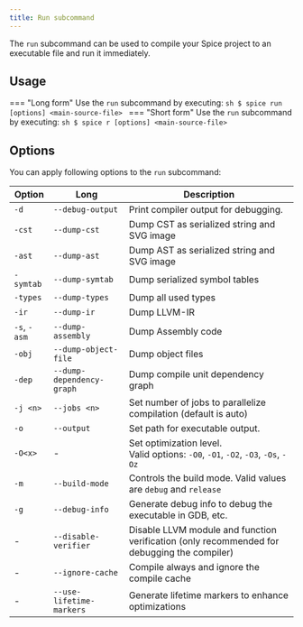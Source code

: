 ```yaml
---
title: Run subcommand
---
```


The `run` subcommand can be used to compile your Spice project to an executable file and run it immediately.

## Usage
=== "Long form"
    Use the `run` subcommand by executing:
    ```sh
    $ spice run [options] <main-source-file>
    ```
=== "Short form"
    Use the `run` subcommand by executing:
    ```sh
    $ spice r [options] <main-source-file>
    ```

## Options
You can apply following options to the `run` subcommand:

| Option       | Long                        | Description                                                                                 |
|--------------|-----------------------------|---------------------------------------------------------------------------------------------|
| `-d`         | `--debug-output`            | Print compiler output for debugging.                                                        |
| `-cst`       | `--dump-cst`                | Dump CST as serialized string and SVG image                                                 |
| `-ast`       | `--dump-ast`                | Dump AST as serialized string and SVG image                                                 |
| `-symtab`    | `--dump-symtab`             | Dump serialized symbol tables                                                               |
| `-types`     | `--dump-types`              | Dump all used types                                                                         |
| `-ir`        | `--dump-ir`                 | Dump LLVM-IR                                                                                |
| `-s`, `-asm` | `--dump-assembly`           | Dump Assembly code                                                                          |
| `-obj`       | `--dump-object-file`        | Dump object files                                                                           |
| `-dep`       | `--dump-dependency-graph`   | Dump compile unit dependency graph                                                          |
| `-j <n>`     | `--jobs <n>`                | Set number of jobs to parallelize compilation (default is auto)                             |
| `-o`         | `--output`                  | Set path for executable output.                                                             |
| `-O<x>`      | -                           | Set optimization level. <br> Valid options: `-O0`, `-O1`, `-O2`, `-O3`, `-Os`, `-Oz`        |
| `-m`         | `--build-mode`              | Controls the build mode. Valid values are `debug` and `release`                             |
| `-g`         | `--debug-info`              | Generate debug info to debug the executable in GDB, etc.                                    |
| -            | `--disable-verifier`        | Disable LLVM module and function verification (only recommended for debugging the compiler) |
| -            | `--ignore-cache`            | Compile always and ignore the compile cache                                                 |
| -            | `--use-lifetime-markers`    | Generate lifetime markers to enhance optimizations                                          |